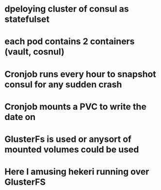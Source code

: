 # dpeloying cluster of consul as statefulset
# each pod contains 2 containers (vault, cosnul)
# Cronjob runs every hour to snapshot consul for any sudden crash
# Cronjob mounts a PVC to write the date on



# GlusterFs is used or anysort of mounted volumes could be used
# Here I amusing hekeri running over GlusterFS
